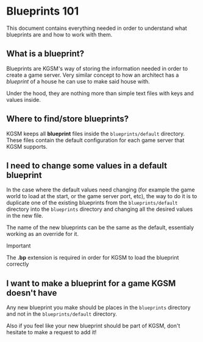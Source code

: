 # Blueprints 101

This document contains everything needed in order to understand what blueprints
are and how to work with them.

## What is a blueprint?

Blueprints are KGSM's way of storing the information needed in order to create
a game server. Very similar concept to how an architect has a _blueprint_ of a
house he can use to make said house with.

Under the hood, they are nothing more than simple text files with keys and
values inside.

## Where to find/store blueprints?

KGSM keeps all **blueprint** files inside the `blueprints/default` directory.
These files contain the default configuration for each game server that KGSM
supports.

## I need to change some values in a default blueprint

In the case where the default values need changing (for example the game world
to load at the start, or the game server port, etc), the way to do it is to
duplicate one of the existing blueprints from the `blueprints/default`
directory into the `blueprints` directory and changing all the desired values
in the new file.

The name of the new blueprints can be the same as the default, essentialy
working as an override for it.

> [!IMPORTANT]
> The **.bp** extension is required in order for KGSM to load the
> blueprint correctly

## I want to make a blueprint for a game KGSM doesn't have

Any new blueprint you make should be places in the `blueprints` directory and
not in the `blueprints/default` directory.

Also if you feel like your new blueprint should be part of KGSM, don't hesitate
to make a request to add it!
